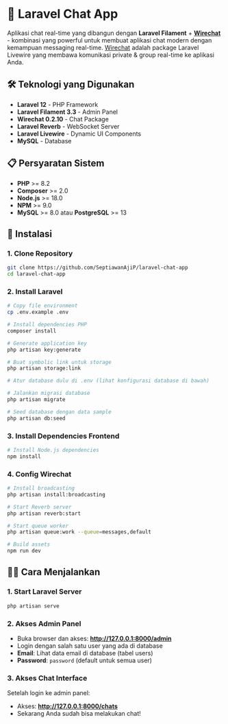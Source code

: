 # 💬 Laravel Chat App

Aplikasi chat real-time yang dibangun dengan **Laravel Filament** + **[Wirechat](https://github.com/namumakwembo/wirechat)** - kombinasi yang powerful untuk membuat aplikasi chat modern dengan kemampuan messaging real-time. [Wirechat](https://github.com/namumakwembo/wirechat) adalah package Laravel Livewire yang membawa komunikasi private & group real-time ke aplikasi Anda.

## 🛠️ Teknologi yang Digunakan

- **Laravel 12** - PHP Framework
- **Laravel Filament 3.3** - Admin Panel
- **Wirechat 0.2.10** - Chat Package
- **Laravel Reverb** - WebSocket Server
- **Laravel Livewire** - Dynamic UI Components
- **MySQL** - Database

## 📋 Persyaratan Sistem

- **PHP** >= 8.2
- **Composer** >= 2.0
- **Node.js** >= 18.0
- **NPM** >= 9.0
- **MySQL** >= 8.0 atau **PostgreSQL** >= 13

## 🚀 Instalasi

### 1. Clone Repository
```bash
git clone https://github.com/SeptiawanAjiP/laravel-chat-app
cd laravel-chat-app
```

### 2. Install Laravel
```bash
# Copy file environment
cp .env.example .env

# Install dependencies PHP
composer install

# Generate application key
php artisan key:generate

# Buat symbolic link untuk storage
php artisan storage:link

# Atur database dulu di .env (lihat konfigurasi database di bawah)

# Jalankan migrasi database
php artisan migrate

# Seed database dengan data sample
php artisan db:seed
```

### 3. Install Dependencies Frontend
```bash
# Install Node.js dependencies
npm install
```

### 4. Config Wirechat
```bash
# Install broadcasting
php artisan install:broadcasting

# Start Reverb server
php artisan reverb:start

# Start queue worker
php artisan queue:work --queue=messages,default

# Build assets
npm run dev
```

## 🏃‍♂️ Cara Menjalankan

### 1. Start Laravel Server
```bash
php artisan serve
```

### 2. Akses Admin Panel
- Buka browser dan akses: **http://127.0.0.1:8000/admin**
- Login dengan salah satu user yang ada di database
- **Email**: Lihat data email di database (tabel users)
- **Password**: `password` (default untuk semua user)

### 3. Akses Chat Interface
Setelah login ke admin panel:
- Akses: **http://127.0.0.1:8000/chats**
- Sekarang Anda sudah bisa melakukan chat!